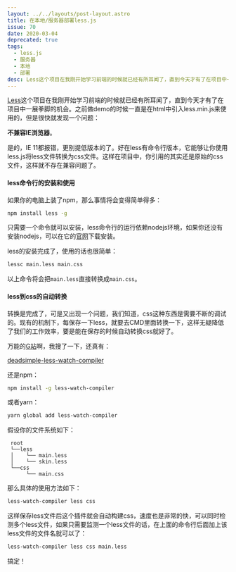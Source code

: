 ```yaml
---
layout: ../../layouts/post-layout.astro
title: 在本地/服务器部署less.js
issue: 70
date: 2020-03-04
deprecated: true
tags: 
  - less.js
  - 服务器
  - 本地
  - 部署
desc: Less这个项目在我刚开始学习前端的时候就已经有所耳闻了，直到今天才有了在项目中一展拳脚的机会。之前做demo的时候一直是在html中引入less.min.js来使用的，但是很快就发现一个问题
---
```


[Less](http://lesscss.org/)这个项目在我刚开始学习前端的时候就已经有所耳闻了，直到今天才有了在项目中一展拳脚的机会。之前做demo的时候一直是在html中引入less.min.js来使用的，但是很快就发现一个问题：

**不兼容IE浏览器**。

是的，IE 11都报错，更别提低版本的了。好在less有命令行版本，它能够让你使用less.js将less文件转换为css文件。这样在项目中，你引用的其实还是原始的css文件，这样就不存在兼容问题了。

#### less命令行的安装和使用

如果你的电脑上装了npm，那么事情将会变得简单得多：

```bash
npm install less -g
```

只需要一个命令就可以安装，less命令行的运行依赖nodejs环境，如果你还没有安装nodejs，可以在它的[官网](https://nodejs.org/zh-cn/)下载安装。

less的安装完成了，使用的话也很简单：

```bash
lessc main.less main.css
```

以上命令将会把`main.less`直接转换成`main.css`。

#### less到css的自动转换

转换是完成了，可是又出现一个问题，我们知道，css这种东西是需要不断的调试的。现有的机制下，每保存一下less，就要去CMD里面转换一下，这样无疑降低了我们的工作效率，要是能在保存的时候自动转换css就好了。

万能的[G站](https://github.com/)啊，我搜了一下，还真有：

[deadsimple-less-watch-compiler](https://github.com/jonycheung/deadsimple-less-watch-compiler)

还是npm：

```bash
npm install -g less-watch-compiler
```

或者yarn：

```bash
yarn global add less-watch-compiler
```

假设你的文件系统如下：

```
 root 
 └──less
 │    └── main.less
 │    └── skin.less
 └──css
      └── main.css
```

那么具体的使用方法如下：

```bash
less-watch-compiler less css
```

这样保存less文件后这个插件就会自动构建css，速度也是非常的快，可以同时检测多个less文件，如果只需要监测一个less文件的话，在上面的命令行后面加上该less文件的文件名就可以了：

```bash
less-watch-compiler less css main.less
```

搞定！
